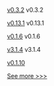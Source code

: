 
[v0.3.2](https://github.com/hyperledger/firefly-helm-charts/releases/tag/v0.3.2) v0.3.2

[v0.13.1](https://github.com/hyperledger/firefly/releases/tag/v0.13.1) v0.13.1

[v0.1.6](https://github.com/hyperledger/firefly-tokens-erc20-erc721/releases/tag/v0.1.6) v0.1.6

[v3.1.4](https://github.com/hyperledger/firefly-ethconnect/releases/tag/v3.1.4) v3.1.4

[v0.1.10](https://github.com/hyperledger-labs/solang/releases/tag/v0.1.10) 


[See more >>>](https://start-here.hyperledger.org/releases)
